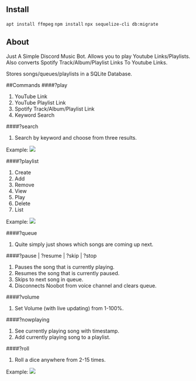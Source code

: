 ## Install
`apt install ffmpeg`
`npm install`
`npx sequelize-cli db:migrate`

## About
Just A Simple Discord Music Bot.
Allows you to play  Youtube Links/Playlists.
Also converts Spotify Track/Album/Playlist Links To Youtube Links.

Stores songs/queues/playlists in a SQLite Database.

##Commands
####?play
1. YouTube Link
2. YouTube Playlist Link
3. Spotify Track/Album/Playlist Link
4. Keyword Search

####?search
1. Search by keyword and choose from three results.

Example:
![](https://i.imgur.com/UCoc5kj.gif)

####?playlist
1. Create
2. Add
3. Remove
4. View
5. Play
6. Delete
7. List

Example:
![](https://i.imgur.com/SSetIe7.gif)

####?queue
1. Quite simply just shows which songs are coming up next.

####?pause | ?resume | ?skip | ?stop
1. Pauses the song that is currently playing.
2. Resumes the song that is currently paused.
3. Skips to next song in queue.
4. Disconnects Noobot from voice channel and clears queue.

####?volume
1. Set Volume (with live updating) from 1-100%.

####?nowplaying
1. See currently playing song with timestamp.
2. Add currently playing song to a playlist.

####?roll
1. Roll a dice anywhere from 2-15 times.

Example:
![](https://i.imgur.com/jd61HDt.gif)
